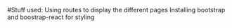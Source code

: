 #Stuff used:
Using routes to display the different pages
Installing bootstrap and boostrap-react for styling
